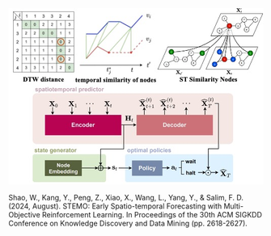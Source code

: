 <img src="65531730461756_.pic.jpg" alt="Sample Figure" width="1500"/>

Shao, W., Kang, Y., Peng, Z., Xiao, X., Wang, L., Yang, Y., & Salim, F. D. (2024, August). STEMO: Early Spatio-temporal Forecasting with Multi-Objective Reinforcement Learning. In Proceedings of the 30th ACM SIGKDD Conference on Knowledge Discovery and Data Mining (pp. 2618-2627).
